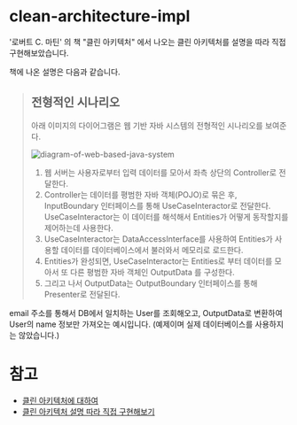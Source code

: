 # clean-architecture-impl
'로버트 C. 마틴' 의 책 "클린 아키텍처" 에서 나오는 클린 아키텍처를 설명을 따라 직접 구현해보았습니다.

책에 나온 설명은 다음과 같습니다.

> ## 전형적인 시나리오
> 
> 아래 이미지의 다이어그램은 웹 기반 자바 시스템의 전형적인 시나리오를 보여준다.
> 
> ![diagram-of-web-based-java-system](https://jonghoonpark.com/assets/images/2023-10-24-클린-아키텍처/diagram-of-web-based-java-system.png)
> 
> 1. 웹 서버는 사용자로부터 입력 데이터를 모아서 좌측 상단의 Controller로 전달한다.
> 2. Controller는 데이터를 평범한 자바 객체(POJO)로 묶은 후, InputBoundary 인터페이스를 통해 UseCaseInteractor로 전달한다. UseCaseInteractor는 이 데이터를 해석해서 Entities가 어떻게 동작할지를 제어하는데 사용한다.
> 3. UseCaseInteractor는 DataAccessInterface를 사용하여 Entities가 사용할 데이터를 데이터베이스에서 불러와서 메모리로 로드한다.
> 4. Entities가 완성되면, UseCaseInteractor는 Entities로 부터 데이터를 모아서 또 다른 평범한 자바 객체인 OutputData 를 구성한다.
> 5. 그리고 나서 OutputData는 OutputBoundary 인터페이스를 통해 Presenter로 전달된다.

email 주소를 통해서 DB에서 일치하는 User를 조회해오고, OutputData로 변환하여 User의 name 정보만 가져오는 예시입니다.
(예제이며 실제 데이터베이스를 사용하지는 않았습니다.)

# 참고
- [클린 아키텍처에 대하여](https://jonghoonpark.com/2023/10/24/클린-아키텍처)
- [클린 아키텍처 설명 따라 직접 구현해보기](https://jonghoonpark.com/2023/10/25/클린-아키텍처-직접-구현해보기)
